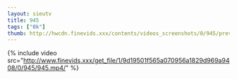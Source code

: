```yaml
--- 
layout: sieutv
title: 945
tags: ["0k"]
thumb: http://hwcdn.finevids.xxx/contents/videos_screenshots/0/945/preview.mp4.jpg
---
```

{% include video src="http://www.finevids.xxx/get_file/1/9d19501f565a070956a1829d969a9408/0/945/945.mp4/" %} 
